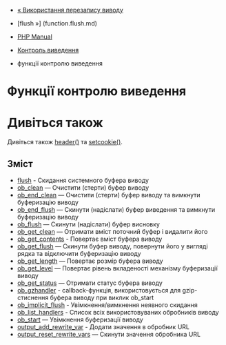 - [« Використання перезапису
виводу](outcontrol.examples.rewrite.md)
- [flush »] (function.flush.md)

- [PHP Manual](index.md)
- [Контроль виведення](book.outcontrol.md)
- функції контролю виведення

# Функції контролю виведення

# Дивіться також

Дивіться також [header()](function.header.md) та
[setcookie()](function.setcookie.md).

## Зміст

- [flush](function.flush.md) - Скидання системного буфера виводу
- [ob_clean](function.ob-clean.md) — Очистити (стерти) буфер виводу
- [ob_end_clean](function.ob-end-clean.md) — Очистити (стерти)
буфер виводу та вимкнути буферизацію виводу
- [ob_end_flush](function.ob-end-flush.md) — Скинути (надіслати)
буфер виведення та вимкнути буферизацію виводу
- [ob_flush](function.ob-flush.md) — Скинути (надіслати) буфер
висновку
- [ob_get_clean](function.ob-get-clean.md) — Отримати вміст
поточний буфер і видалити його
- [ob_get_contents](function.ob-get-contents.md) - Повертає
вміст буфера виводу
- [ob_get_flush](function.ob-get-flush.md) — Скинути буфер виводу,
повернути його у вигляді рядка та відключити буферизацію виводу
- [ob_get_length](function.ob-get-length.md) — Повертає розмір
буфера виводу
- [ob_get_level](function.ob-get-level.md) — Повертає рівень
вкладеності механізму буферизації виводу
- [ob_get_status](function.ob-get-status.md) — Отримати статус
буфера виводу
- [ob_gzhandler](function.ob-gzhandler.md) - callback-функція,
використовується для gzip-стиснення буфера виводу при виклик ob_start
- [ob_implicit_flush](function.ob-implicit-flush.md) -
Увімкнення/вимкнення неявного скидання
- [ob_list_handlers](function.ob-list-handlers.md) - Список всіх
використовуваних обробників виводу
- [ob_start](function.ob-start.md) — Увімкнення буферизації виводу
- [output_add_rewrite_var](function.output-add-rewrite-var.md) -
Додати значення в обробник URL
- [output_reset_rewrite_vars](function.output-reset-rewrite-vars.md)
— Скинути значення обробника URL
